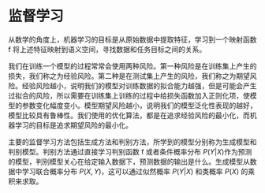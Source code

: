 # 监督学习

从数学的角度上，机器学习的目标是从原始数据中提取特征，学习到一个映射函数 f 将上述特征映射到语义空间，寻找数据和任务目标之间的关系。

我们在训练一个模型的过程常常会使用两种风险。第一种风险是在训练集上产生的损失，我们称之为经验风险。第二种是在测试集上产生的风险，我们称之为期望风险。经验风险越小，说明我们的模型对训练数据的拟合能力越强，但是可能会产生过拟合的风险，所以需要在训练集上训练的过程中给损失函数加入正则化项，使模型的参数变化幅度变小。模型期望风险越小，说明我们的模型泛化性表现的越好，模型比较具有鲁棒性。我们使用的优化算法，都是在追求经验风险的最小化，而机器学习的目标是追求期望风险的最小化。

主要的监督学习方法包括生成方法和判别方法，所学到的模型分别称为生成模型和判别模型。判别方法通过直接学习判别函数 f 或者条件概率分布 $P(Y|X)$作为预测的模型，判别模型关心在给定输入数据下，预测数据的输出是什么。生成模型从数据中学习联合概率分布 $P(X,Y)$，这可以通过似然概率 $P(Y|X)$ 和类概率 $P(X)$ 的乘积来求取。
